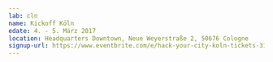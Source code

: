 ```yaml
---
lab: cln
name: Kickoff Köln
edate: 4. - 5. März 2017
location: Headquarters Downtown, Neue Weyerstraße 2, 50676 Cologne
signup-url: https://www.eventbrite.com/e/hack-your-city-koln-tickets-31149547134
---
```

